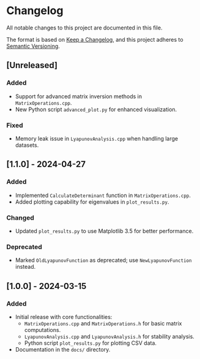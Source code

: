 # Changelog

All notable changes to this project are documented in this file.

The format is based on [Keep a Changelog](https://keepachangelog.com/en/1.0.0/),
and this project adheres to [Semantic Versioning](https://semver.org/).

## [Unreleased]

### Added
- Support for advanced matrix inversion methods in `MatrixOperations.cpp`.
- New Python script `advanced_plot.py` for enhanced visualization.

### Fixed
- Memory leak issue in `LyapunovAnalysis.cpp` when handling large datasets.

## [1.1.0] - 2024-04-27

### Added
- Implemented `CalculateDeterminant` function in `MatrixOperations.cpp`.
- Added plotting capability for eigenvalues in `plot_results.py`.

### Changed
- Updated `plot_results.py` to use Matplotlib 3.5 for better performance.

### Deprecated
- Marked `OldLyapunovFunction` as deprecated; use `NewLyapunovFunction` instead.

## [1.0.0] - 2024-03-15

### Added
- Initial release with core functionalities:
  - `MatrixOperations.cpp` and `MatrixOperations.h` for basic matrix computations.
  - `LyapunovAnalysis.cpp` and `LyapunovAnalysis.h` for stability analysis.
  - Python script `plot_results.py` for plotting CSV data.
- Documentation in the `docs/` directory.
